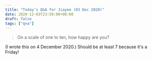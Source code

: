 ```yaml
---
title: "Today's Q&A for Jiayee (03 Dec 2020)"
date: 2020-12-03T23:59:00+08:00
draft: false
tags: ["qna"]
---
```

> On a scale of one to ten, how happy are you?

(I wrote this on 4 December 2020.) Should be at least 7 because it's a Friday!
